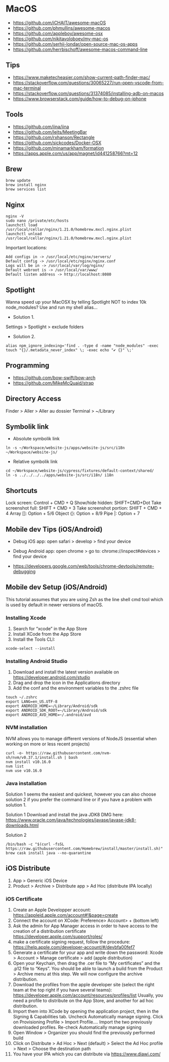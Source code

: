 # MacOS

- https://github.com/iCHAIT/awesome-macOS
- https://github.com/phmullins/awesome-macos
- https://github.com/appleboy/awesome-osx
- https://github.com/nikitavoloboev/my-mac-os
- https://github.com/serhii-londar/open-source-mac-os-apps
- https://github.com/herrbischoff/awesome-macos-command-line

## Tips

- https://www.maketecheasier.com/show-current-path-finder-mac/
- https://stackoverflow.com/questions/30065227/run-open-vscode-from-mac-terminal
- https://stackoverflow.com/questions/31374085/installing-adb-on-macos
- https://www.browserstack.com/guide/how-to-debug-on-iphone

## Tools

- https://github.com/iina/iina
- https://github.com/leits/MeetingBar
- https://github.com/rxhanson/Rectangle
- https://github.com/sickcodes/Docker-OSX
- https://github.com/minamarkham/formation
- https://apps.apple.com/us/app/magnet/id441258766?mt=12

## Brew

```
brew update
brew install nginx
brew services list
```
## Nginx

```
nginx -V
sudo nano /private/etc/hosts
launchctl load /usr/local/cellar/nginx/1.21.0/homebrew.mxcl.nginx.plist
launchctl unload /usr/local/cellar/nginx/1.21.0/homebrew.mxcl.nginx.plist
```

Important locations:
``` 
Add configs in -> /usr/local/etc/nginx/servers/
Default config -> /usr/local/etc/nginx/nginx.conf
Logs will be in -> /usr/local/var/log/nginx/
Default webroot is -> /usr/local/var/www/
Default listen address -> http://localhost:8080
```

## Spotlight

Wanna speed up your MacOSX by telling Spotlight NOT to index 10k node_modules? Use and run my shell alias...

- Solution 1.

Settings > Spotlight > exclude folders

- Solution 2.

```
alias npm_ignore_indexing='find . -type d -name "node_modules" -exec touch "{}/.metadata_never_index" \; -exec echo "✔ {}" \;'
```

## Programming

- https://github.com/bow-swift/bow-arch
- https://github.com/MikeMcQuaid/strap

## Directory Access

Finder > Aller > Aller au dossier
Terminal > ~/Library

## Symbolik link

- Absolute symbolik link
```
ln -s ~/Workspace/website-js/apps/website-js/src/i18n ~/Workspace/website-js/
```
- Relative symbolik link
```
cd ~/Workspace/website-js/cypress/fixtures/default-context/shared/
ln -s ../../../../apps/website-js/src/i18n/ i18n
```

## Shortcuts
Lock screen: Control + CMD + Q
Show/hide hidden: SHIFT+CMD+Dot
Take screenshot full: SHIFT + CMD + 3
Take screenshot portion: SHIFT + CMD + 4
Array []: Option + 5/6
Object {}: Option + 8/9
Pipe |: Option + 7

## Mobile dev Tips (iOS/Android)

- Debug iOS app: open safari > develop > find your device
- Debug Android app: open chrome > go to: chrome://inspect#devices > find your device

- https://developers.google.com/web/tools/chrome-devtools/remote-debugging

## Mobile dev Setup (iOS/Android)

This tutorial assumes that you are using Zsh as the line shell cmd tool which is used by default in newer versions of macOS.

### Installing Xcode

1. Search for “xcode” in the App Store
2. Install XCode from the App Store
3. Install the Tools CLI: 

```
xcode-select --install
```

### Installing Android Studio

1. Download and install the latest version available on https://developer.android.com/studio
2. Drag and drop the icon in the Applications directory
3. Add the conf and the environment variables to the .zshrc file

```
touch ~/.zshrc
export LANG=en_US.UTF-8
export ANDROID_HOME=~/Library/Android/sdk
export ANDROID_SDK_ROOT=~/Library/Android/sdk
export ANDROID_AVD_HOME=~/.android/avd
```

### NVM installation

NVM allows you to manage different versions of NodeJS (essential when working on more or less recent projects)

```
curl -o- https://raw.githubusercontent.com/nvm-sh/nvm/v0.37.1/install.sh | bash
nvm install v10.16.0
nvm list
nvm use v10.16.0
```

### Java installation

Solution 1 seems the easiest and quickest, however you can also choose solution 2 if you prefer the command line or if you have a problem with solution 1.

Solution 1
Download and install the java JDK8 DMG here: https://www.oracle.com/java/technologies/javase/javase-jdk8-downloads.html

Solution 2

```
/bin/bash -c "$(curl -fsSL https://raw.githubusercontent.com/Homebrew/install/master/install.sh)"
brew cask install java --no-quarantine
```

## iOS Distribute

1. App > Generic iOS Device
2. Product > Archive > Distribute app > Ad Hoc (distribute IPA locally)

### iOS Certificate

1. Create an Apple Developper account: https://appleid.apple.com/account#!&page=create
2. Connect the account on XCode: Preference> Account> + (bottom left)
3. Ask the admin for App Manager access in order to have access to the creation of a distribution certificate
https://developer.apple.com/support/roles/
4. make a certificate signing request, follow the procedure: https://help.apple.com/developer-account/#/devbfa00fef7
5. Generate a certificate for your app and write down the password: Xcode > Account > Manage certificate > add (apple distribution)
6. Open your Keychain, then drag the .cer file to “My certificates” and the .p12 file to “Keys”. You should be able to launch a build from the Product > Archive menu at this step. We will now configure the archive distribution.
7. Download the profiles from the apple developer site (select the right team at the top right if you have several teams): https://developer.apple.com/account/resources/profiles/list
Usually, you need a profile to distribute on the App Store, and another for ad hoc distribution.
8. Import them into XCode by opening the application project, then in the Signing & Capabilities tab. Uncheck Automatically manage signing. Click on Provisioning Profile > Import Profile…. Import the two previously downloaded profiles. Re-check Automatically manage signing
9. Open Window > Organizer you should find the previously performed build
10. Click on Distribute > Ad Hoc > Next (default) > Select the Ad Hoc profile > Next > Choose the destination path
11. You have your IPA which you can distribute via https://www.diawi.com/